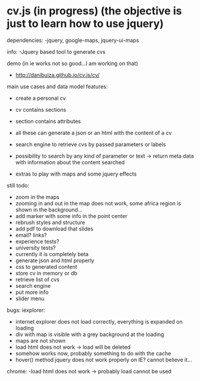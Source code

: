 cv.js (in progress) (the objective is just to learn how to use jquery)
=====

dependencies:
-jquery, google-maps, jquery-ui-maps

info:
-Jquery based tool to generate cvs


demo (in ie works not so good...I am working on that)
- http://danibuiza.github.io/cv.js/cv/

main use cases and data model features:
- create a personal cv
- cv contains sections
- section contains attributes
- all these can generate a json or an html with the content of a cv
- search engine to retrieve cvs by passed parameters or labels
- possibility to search by any kind of parameter or text -> return meta data with information about the content searched

- extras to play with maps and some jquery effects

still todo:
- zoom in the maps
- zooming in and out in the map does not work, some africa region is shown in the background...
- add marker with some info in the point center
- rebrush styles and structure
- add pdf to download that slides
- email? links?
- experience tests?
- university tests?
- currently it is completely beta
- generate json and html properly
- css to generated content
- store cv in memory or db
- retrieve list of cvs
- search engine
- put more info
- slider menu



bugs:
iexplorer:
- internet explorer does not load correctly, everything is expanded on loading
- div with map is visible with a grey background at the loading
- maps are not shown
- load html does not work -> load will be deleted
- somehow works now, probably something to do with the cache
- hover() method jquery does not work properly on IE? cannot believe it...

chrome:
-load html does not work -> probably load cannot be used


